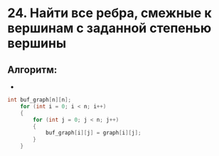 # 24.	Найти все ребра, смежные к вершинам с заданной степенью вершины

## Алгоритм:

- 

``` C
int buf_graph[n][n];
    for (int i = 0; i < n; i++)
    {
        for (int j = 0; j < n; j++)
        {
            buf_graph[i][j] = graph[i][j];
        }
    }
```
